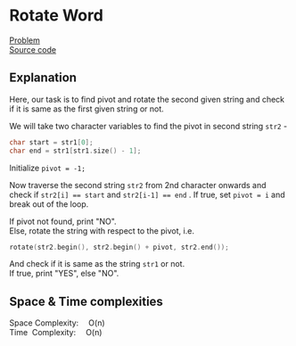 
# Rotate Word
[Problem](https://github.com/dscnsec/DSC-NSEC-Algorithms/blob/master/2.%20String/rotate_word/rotate_word.md)   
[Source code](https://github.com/dscnsec/DSC-NSEC-Algorithms/blob/master/2.%20String/rotate_word/%5BCPP%5Drotate_word_csubhradipta.cpp)   
## Explanation
Here, our task is to find pivot and rotate the second given string and check if it is same as the first given string or not.  

We will take two character variables to find the pivot in second string ``str2`` -  
```cpp
char start = str1[0];
char end = str1[str1.size() - 1];
```
Initialize ``pivot = -1;``  

Now traverse the second string ``str2`` from 2nd character onwards and check if ``str2[i] == start`` and ``str2[i-1] == end`` . If true, set ``pivot = i`` and break out of the loop.

If pivot not found, print "NO".  
Else, rotate the string with respect to the pivot, i.e.  
```cpp
rotate(str2.begin(), str2.begin() + pivot, str2.end());
```
And check if it is same as the string ``str1`` or not.  
If true, print "YES", else "NO".

 
## Space & Time complexities
Space Complexity: &emsp;O(n)  
Time &nbsp;Complexity: &emsp;O(n)


